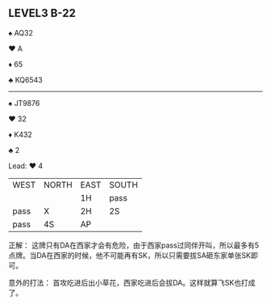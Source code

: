 ## LEVEL3 B-22

:spades: AQ32

:hearts: A

:diamonds: 65

:clubs: KQ6543

---

:spades: JT9876

:hearts: 32

:diamonds: K432

:clubs: 2

Lead: :hearts: 4

<table>
    <tr><td>WEST</td> <td>NORTH</td> <td>EAST</td> <td>SOUTH</td></tr>
    <tr><td></td> <td></td> <td>1H</td> <td>pass</td></tr>
    <tr><td>pass</td> <td>X</td> <td>2H</td> <td>2S</td></tr>
    <tr><td>pass</td> <td>4S</td> <td>AP</td> <td></td></tr>
</table>

正解：
这牌只有DA在西家才会有危险，由于西家pass过同伴开叫，所以最多有5点牌。当DA在西家的时候，他不可能再有SK，所以只需要拔SA砸东家单张SK即可。

意外的打法：
首攻吃进后出小草花，西家吃进后会拔DA。这样就算飞SK也打成了。
